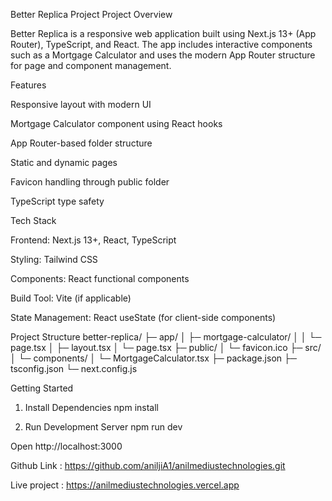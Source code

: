 Better Replica Project
Project Overview

Better Replica is a responsive web application built using Next.js 13+ (App Router), TypeScript, and React. The app includes interactive components such as a Mortgage Calculator and uses the modern App Router structure for page and component management.

Features

Responsive layout with modern UI

Mortgage Calculator component using React hooks

App Router-based folder structure

Static and dynamic pages

Favicon handling through public folder

TypeScript type safety

Tech Stack

Frontend: Next.js 13+, React, TypeScript

Styling: Tailwind CSS

Components: React functional components

Build Tool: Vite (if applicable)

State Management: React useState (for client-side components)

Project Structure
better-replica/
├─ app/
│  ├─ mortgage-calculator/
│  │  └─ page.tsx
│  ├─ layout.tsx
│  └─ page.tsx
├─ public/
│  └─ favicon.ico
├─ src/
│  └─ components/
│     └─ MortgageCalculator.tsx
├─ package.json
├─ tsconfig.json
└─ next.config.js

Getting Started
1. Install Dependencies
npm install

2. Run Development Server
npm run dev


Open http://localhost:3000

Github Link : https://github.com/aniljiA1/anilmediustechnologies.git

Live project : https://anilmediustechnologies.vercel.app

